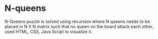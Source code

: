 # N-queens
N-Queens puzzle is solved using recursion where N queens needs to be placed in N X N  matrix such that no queen on the board attack each other, used HTML, CSS, Java Script to visualize it.
